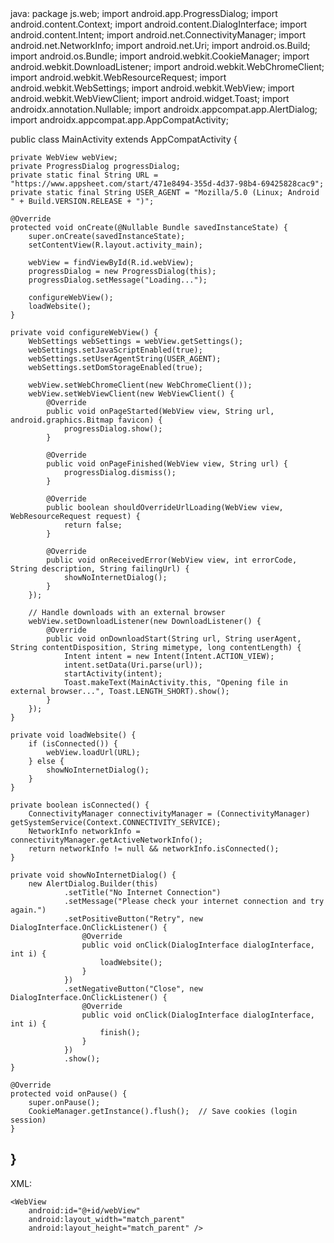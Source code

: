 <uses-permission android:name="android.permission.INTERNET"/>
    <uses-permission android:name="android.permission.ACCESS_NETWORK_STATE" />
    <application
        android:requestLegacyExternalStorage="true"

        
        

java:
package js.web;
import android.app.ProgressDialog;
import android.content.Context;
import android.content.DialogInterface;
import android.content.Intent;
import android.net.ConnectivityManager;
import android.net.NetworkInfo;
import android.net.Uri;
import android.os.Build;
import android.os.Bundle;
import android.webkit.CookieManager;
import android.webkit.DownloadListener;
import android.webkit.WebChromeClient;
import android.webkit.WebResourceRequest;
import android.webkit.WebSettings;
import android.webkit.WebView;
import android.webkit.WebViewClient;
import android.widget.Toast;
import androidx.annotation.Nullable;
import androidx.appcompat.app.AlertDialog;
import androidx.appcompat.app.AppCompatActivity;

public class MainActivity extends AppCompatActivity {

    private WebView webView;
    private ProgressDialog progressDialog;
    private static final String URL = "https://www.appsheet.com/start/471e8494-355d-4d37-98b4-69425828cac9";
    private static final String USER_AGENT = "Mozilla/5.0 (Linux; Android " + Build.VERSION.RELEASE + ")";

    @Override
    protected void onCreate(@Nullable Bundle savedInstanceState) {
        super.onCreate(savedInstanceState);
        setContentView(R.layout.activity_main);

        webView = findViewById(R.id.webView);
        progressDialog = new ProgressDialog(this);
        progressDialog.setMessage("Loading...");

        configureWebView();
        loadWebsite();
    }

    private void configureWebView() {
        WebSettings webSettings = webView.getSettings();
        webSettings.setJavaScriptEnabled(true);
        webSettings.setUserAgentString(USER_AGENT);
        webSettings.setDomStorageEnabled(true);

        webView.setWebChromeClient(new WebChromeClient());
        webView.setWebViewClient(new WebViewClient() {
            @Override
            public void onPageStarted(WebView view, String url, android.graphics.Bitmap favicon) {
                progressDialog.show();
            }

            @Override
            public void onPageFinished(WebView view, String url) {
                progressDialog.dismiss();
            }

            @Override
            public boolean shouldOverrideUrlLoading(WebView view, WebResourceRequest request) {
                return false;
            }

            @Override
            public void onReceivedError(WebView view, int errorCode, String description, String failingUrl) {
                showNoInternetDialog();
            }
        });

        // Handle downloads with an external browser
        webView.setDownloadListener(new DownloadListener() {
            @Override
            public void onDownloadStart(String url, String userAgent, String contentDisposition, String mimetype, long contentLength) {
                Intent intent = new Intent(Intent.ACTION_VIEW);
                intent.setData(Uri.parse(url));
                startActivity(intent);
                Toast.makeText(MainActivity.this, "Opening file in external browser...", Toast.LENGTH_SHORT).show();
            }
        });
    }

    private void loadWebsite() {
        if (isConnected()) {
            webView.loadUrl(URL);
        } else {
            showNoInternetDialog();
        }
    }

    private boolean isConnected() {
        ConnectivityManager connectivityManager = (ConnectivityManager) getSystemService(Context.CONNECTIVITY_SERVICE);
        NetworkInfo networkInfo = connectivityManager.getActiveNetworkInfo();
        return networkInfo != null && networkInfo.isConnected();
    }

    private void showNoInternetDialog() {
        new AlertDialog.Builder(this)
                .setTitle("No Internet Connection")
                .setMessage("Please check your internet connection and try again.")
                .setPositiveButton("Retry", new DialogInterface.OnClickListener() {
                    @Override
                    public void onClick(DialogInterface dialogInterface, int i) {
                        loadWebsite();
                    }
                })
                .setNegativeButton("Close", new DialogInterface.OnClickListener() {
                    @Override
                    public void onClick(DialogInterface dialogInterface, int i) {
                        finish();
                    }
                })
                .show();
    }

    @Override
    protected void onPause() {
        super.onPause();
        CookieManager.getInstance().flush();  // Save cookies (login session)
    }
}
-----------------------------------------------------------------------------
XML:
<?xml version="1.0" encoding="utf-8"?>
<RelativeLayout xmlns:android="http://schemas.android.com/apk/res/android"
    android:layout_width="match_parent"
    android:layout_height="match_parent">

    <WebView
        android:id="@+id/webView"
        android:layout_width="match_parent"
        android:layout_height="match_parent" />

</RelativeLayout>

